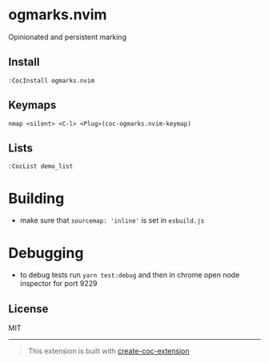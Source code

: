 # ogmarks.nvim

Opinionated and persistent marking

## Install

`:CocInstall ogmarks.nvim`

## Keymaps

`nmap <silent> <C-l> <Plug>(coc-ogmarks.nvim-keymap)`

## Lists

`:CocList demo_list`

# Building

- make sure that `sourcemap: 'inline'` is set in `esbuild.js`

# Debugging
- to debug tests run `yarn test:debug` and then in chrome open node inspector for port 9229

## License

MIT

---

> This extension is built with [create-coc-extension](https://github.com/fannheyward/create-coc-extension)
